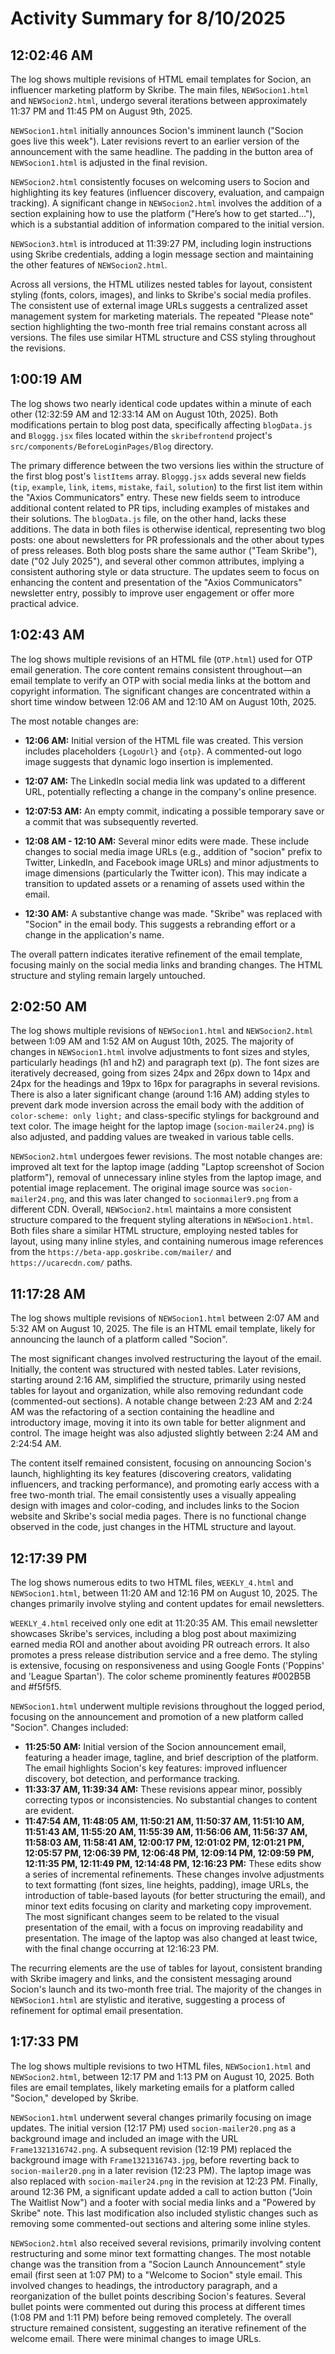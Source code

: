 # Activity Summary for 8/10/2025

## 12:02:46 AM
The log shows multiple revisions of HTML email templates for Socion, an influencer marketing platform by Skribe.  The main files, `NEWSocion1.html` and `NEWSocion2.html`,  undergo several iterations between approximately 11:37 PM and 11:45 PM on August 9th, 2025.

`NEWSocion1.html` initially announces Socion's imminent launch ("Socion goes live this week"). Later revisions revert to an earlier version of the announcement with the same headline. The padding in the button area of `NEWSocion1.html` is adjusted in the final revision.


`NEWSocion2.html` consistently focuses on welcoming users to Socion and highlighting its key features (influencer discovery, evaluation, and campaign tracking).  A significant change in `NEWSocion2.html` involves the addition of a section explaining how to use the platform ("Here’s how to get started..."), which is a substantial addition of information compared to the initial version.

`NEWSocion3.html` is introduced at 11:39:27 PM, including login instructions using Skribe credentials, adding a login message section and maintaining the other features of `NEWSocion2.html`.

Across all versions, the HTML utilizes nested tables for layout, consistent styling (fonts, colors, images), and links to Skribe's social media profiles.  The consistent use of external image URLs suggests a centralized asset management system for marketing materials.  The repeated "Please note" section highlighting the two-month free trial remains constant across all versions.  The files use similar HTML structure and CSS styling throughout the revisions.


## 1:00:19 AM
The log shows two nearly identical code updates within a minute of each other (12:32:59 AM and 12:33:14 AM on August 10th, 2025). Both modifications pertain to blog post data, specifically affecting `blogData.js` and `Bloggg.jsx` files located within the `skribefrontend` project's `src/components/BeforeLoginPages/Blog` directory.

The primary difference between the two versions lies within the structure of the first blog post's `listItems` array.  `Bloggg.jsx` adds several new fields (`tip`, `example`, `link`, `items`, `mistake`, `fail`, `solution`) to the first list item within the "Axios Communicators" entry.  These new fields seem to introduce additional content related to PR tips, including examples of mistakes and their solutions.  The `blogData.js` file, on the other hand, lacks these additions.  The data in both files is otherwise identical, representing two blog posts: one about newsletters for PR professionals and the other about types of press releases. Both blog posts share the same author ("Team Skribe"), date ("02 July 2025"), and several other common attributes, implying a consistent authoring style or data structure.  The updates seem to focus on enhancing the content and presentation of the "Axios Communicators" newsletter entry,  possibly to improve user engagement or offer more practical advice.


## 1:02:43 AM
The log shows multiple revisions of an HTML file (`OTP.html`) used for OTP email generation.  The core content remains consistent throughout—an email template to verify an OTP with social media links at the bottom and copyright information.  The significant changes are concentrated within a short time window between 12:06 AM and 12:10 AM on August 10th, 2025.

The most notable changes are:

* **12:06 AM:** Initial version of the HTML file was created. This version includes placeholders `{LogoUrl}` and `{otp}`.  A commented-out logo image suggests that dynamic logo insertion is implemented.

* **12:07 AM:** The LinkedIn social media link was updated to a different URL, potentially reflecting a change in the company's online presence.

* **12:07:53 AM:**  An empty commit, indicating a possible temporary save or a commit that was subsequently reverted.

* **12:08 AM - 12:10 AM:** Several minor edits were made. These include changes to social media image URLs (e.g., addition of "socion" prefix to Twitter, LinkedIn, and Facebook image URLs) and minor adjustments to image dimensions (particularly the Twitter icon).  This may indicate a transition to updated assets or a renaming of assets used within the email.

* **12:30 AM:**  A substantive change was made.  "Skribe" was replaced with "Socion" in the email body. This suggests a rebranding effort or a change in the application's name.


The overall pattern indicates iterative refinement of the email template, focusing mainly on the social media links and branding changes. The HTML structure and styling remain largely untouched.


## 2:02:50 AM
The log shows multiple revisions of `NEWSocion1.html` and `NEWSocion2.html` between 1:09 AM and 1:52 AM on August 10th, 2025.  The majority of changes in `NEWSocion1.html` involve adjustments to font sizes and styles, particularly headings (h1 and h2) and paragraph text (p).  The font sizes are iteratively decreased, going from sizes 24px and 26px down to 14px and 24px for the headings and 19px to 16px for paragraphs in several revisions.  There is also a later significant change (around 1:16 AM) adding styles to prevent dark mode inversion across the email body with the addition of  `color-scheme: only light;` and class-specific stylings for background and text color.  The image height for the laptop image (`socion-mailer24.png`) is also adjusted, and padding values are tweaked in various table cells.

`NEWSocion2.html` undergoes fewer revisions.  The most notable changes are: improved alt text for the laptop image (adding "Laptop screenshot of Socion platform"), removal of unnecessary inline styles from the laptop image, and potential image replacement. The original image source was `socion-mailer24.png`, and this was later changed to `socionmailer9.png` from a different CDN.  Overall,  `NEWSocion2.html` maintains a more consistent structure compared to the frequent styling alterations in `NEWSocion1.html`.  Both files share a similar HTML structure, employing nested tables for layout, using many inline styles, and  containing numerous image references from the `https://beta-app.goskribe.com/mailer/` and `https://ucarecdn.com/` paths.


## 11:17:28 AM
The log shows multiple revisions of `NEWSocion1.html` between 2:07 AM and 5:32 AM on August 10, 2025.  The file is an HTML email template, likely for announcing the launch of a platform called "Socion".

The most significant changes involved restructuring the layout of the email.  Initially, the content was structured with nested tables.  Later revisions, starting around 2:16 AM, simplified the structure, primarily using nested tables for layout and organization, while also removing redundant code (commented-out sections).  A notable change between 2:23 AM and 2:24 AM was the refactoring of a section containing the headline and introductory image, moving it into its own table for better alignment and control.  The image height was also adjusted slightly between 2:24 AM and 2:24:54 AM.

The content itself remained consistent, focusing on announcing Socion's launch, highlighting its key features (discovering creators, validating influencers, and tracking performance), and promoting early access with a free two-month trial.  The email consistently uses a visually appealing design with images and color-coding,  and includes links to the Socion website and Skribe's social media pages. There is no functional change observed in the code, just changes in the HTML structure and layout.


## 12:17:39 PM
The log shows numerous edits to two HTML files, `WEEKLY_4.html` and `NEWSocion1.html`, between 11:20 AM and 12:16 PM on August 10, 2025.  The changes primarily involve styling and content updates for email newsletters.

`WEEKLY_4.html`  received only one edit at 11:20:35 AM. This email newsletter showcases Skribe's services, including a blog post about maximizing earned media ROI and another about avoiding PR outreach errors.  It also promotes a press release distribution service and a free demo. The styling is extensive, focusing on responsiveness and using Google Fonts ('Poppins' and 'League Spartan').  The color scheme prominently features #002B5B and #f5f5f5.

`NEWSocion1.html` underwent multiple revisions throughout the logged period, focusing on the announcement and promotion of a new platform called "Socion".  Changes included:

* **11:25:50 AM:** Initial version of the Socion announcement email, featuring a header image, tagline, and brief description of the platform. The email highlights Socion's key features: improved influencer discovery, bot detection, and performance tracking.
* **11:33:37 AM, 11:39:34 AM:**  These revisions appear minor, possibly correcting typos or inconsistencies.  No substantial changes to content are evident.
* **11:47:54 AM, 11:48:05 AM, 11:50:21 AM, 11:50:37 AM, 11:51:10 AM, 11:51:43 AM, 11:55:20 AM, 11:55:39 AM, 11:56:06 AM, 11:56:37 AM, 11:58:03 AM, 11:58:41 AM, 12:00:17 PM, 12:01:02 PM, 12:01:21 PM, 12:05:57 PM, 12:06:39 PM, 12:06:48 PM, 12:09:14 PM, 12:09:59 PM, 12:11:35 PM, 12:11:49 PM, 12:14:48 PM, 12:16:23 PM:**  These edits show a series of incremental refinements. These changes involve adjustments to text formatting (font sizes, line heights, padding), image URLs, the introduction of table-based layouts (for better structuring the email), and minor text edits focusing on clarity and marketing copy improvement. The most significant changes seem to be related to the visual presentation of the email, with a focus on improving readability and presentation. The image of the laptop was also changed at least twice, with the final change occurring at 12:16:23 PM.



The recurring elements are the use of tables for layout, consistent branding with Skribe imagery and links, and the consistent messaging around Socion's launch and its two-month free trial. The majority of the changes in `NEWSocion1.html` are stylistic and iterative, suggesting a process of refinement for optimal email presentation.


## 1:17:33 PM
The log shows multiple revisions to two HTML files, `NEWSocion1.html` and `NEWSocion2.html`, between 12:17 PM and 1:13 PM on August 10, 2025.  Both files are email templates, likely marketing emails for a platform called "Socion," developed by Skribe.

`NEWSocion1.html` underwent several changes primarily focusing on image updates. The initial version (12:17 PM) used `socion-mailer20.png` as a background image and included an image with the URL `Frame1321316742.png`. A subsequent revision (12:19 PM) replaced the background image with `Frame1321316743.jpg`, before reverting back to `socion-mailer20.png` in a later revision (12:23 PM). The laptop image was also replaced with `socion-mailer24.png` in the revision at 12:23 PM.  Finally, around 12:36 PM,  a significant update added a call to action button ("Join The Waitlist Now") and a footer with social media links and a "Powered by Skribe" note. This last modification also included stylistic changes such as removing some commented-out sections and altering some inline styles.


`NEWSocion2.html` also received several revisions, primarily involving content restructuring and some minor text formatting changes.  The most notable change was the transition from a "Socion Launch Announcement" style email (first seen at 1:07 PM) to a "Welcome to Socion" style email.  This involved changes to headings, the introductory paragraph, and a reorganization of the bullet points describing Socion's features. Several bullet points were commented out during this process at different times (1:08 PM and 1:11 PM) before being removed completely.  The overall structure remained consistent, suggesting an iterative refinement of the welcome email.  There were minimal changes to image URLs.
